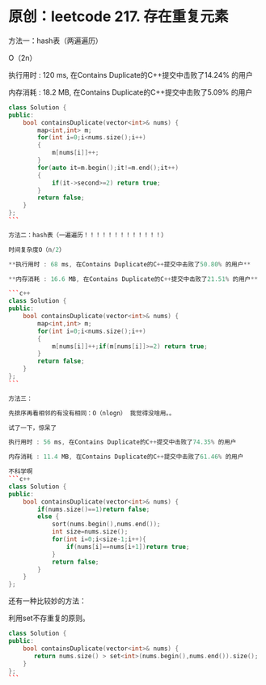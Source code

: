 # 原创：leetcode 217. 存在重复元素

方法一：hash表（两遍遍历）

O（2n）

执行用时 : 120 ms, 在Contains Duplicate的C++提交中击败了14.24% 的用户

内存消耗 : 18.2 MB, 在Contains Duplicate的C++提交中击败了5.09% 的用户

```c++
class Solution {
public:
    bool containsDuplicate(vector<int>& nums) {
        map<int,int> m;
        for(int i=0;i<nums.size();i++)
        {
            m[nums[i]]++;
        }
        for(auto it=m.begin();it!=m.end();it++)
        {
            if(it->second>=2) return true;
        }
        return false;
    }
};
``` 

方法二：hash表（一遍遍历！！！！！！！！！！！！！）

时间复杂度O（n/2）

**执行用时 : 68 ms, 在Contains Duplicate的C++提交中击败了50.80% 的用户**

**内存消耗 : 16.6 MB, 在Contains Duplicate的C++提交中击败了21.51% 的用户**

```c++
class Solution {
public:
    bool containsDuplicate(vector<int>& nums) {
        map<int,int> m;
        for(int i=0;i<nums.size();i++)
        {
            m[nums[i]]++;if(m[nums[i]]>=2) return true;
        }
        return false;
    }
};
``` 

方法三：

先排序再看相邻的有没有相同：O（nlogn） 我觉得没啥用。。

试了一下，惊呆了

执行用时 : 56 ms, 在Contains Duplicate的C++提交中击败了74.35% 的用户

内存消耗 : 11.4 MB, 在Contains Duplicate的C++提交中击败了61.46% 的用户

不科学啊
```c++
class Solution {
public:
    bool containsDuplicate(vector<int>& nums) {
        if(nums.size()==1)return false;
        else {
            sort(nums.begin(),nums.end());
            int size=nums.size();
            for(int i=0;i<size-1;i++){
                if(nums[i]==nums[i+1])return true;
            }
            return false;
        }
    }
};
```

还有一种比较妙的方法：

利用set不存重复的原则。

```c++
class Solution {
public:
    bool containsDuplicate(vector<int>& nums) {
       return nums.size() > set<int>(nums.begin(),nums.end()).size(); 
    }
};
``` 
